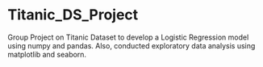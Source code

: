 # Titanic_DS_Project

Group Project on Titanic Dataset to develop a Logistic Regression model using numpy and pandas. Also, conducted exploratory data analysis using matplotlib and seaborn.
